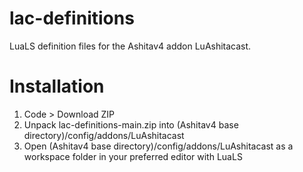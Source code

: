 # lac-definitions
LuaLS definition files for the Ashitav4 addon LuAshitacast.
# Installation
1. Code > Download ZIP
2. Unpack lac-definitions-main.zip into (Ashitav4 base directory)/config/addons/LuAshitacast
3. Open (Ashitav4 base directory)/config/addons/LuAshitacast as a workspace folder in your preferred editor with LuaLS

